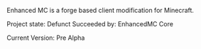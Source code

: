 Enhanced MC is a forge based client modification for Minecraft.

Project state: Defunct
Succeeded by: EnhancedMC Core

Current Version: Pre Alpha
